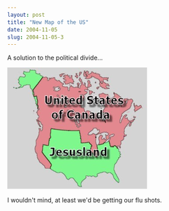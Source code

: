 ```yaml
---
layout: post
title: "New Map of the US"
date: 2004-11-05
slug: 2004-11-05-3
---
```


A solution to the political divide...

 ![](/images/assets/jesusland.jpg) 

I wouldn&apos;t mind, at least we&apos;d be getting our flu shots.


